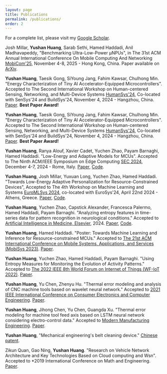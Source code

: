 ```yaml
---
layout: page
title: Publications
permalink: /publications/
order: 2
---
```


<!-- ### 2022 -->

For a complete list, please visit my [Google Scholar](https://scholar.google.com/citations?user=HxUkbHkAAAAJ&hl=en).

Josh Millar, **Yushan Huang**, Sarab Sethi, Hamed Haddadi, Anil Madhavapeddy, "Benchmarking Ultra-Low-Power μNPUs", in The 31st ACM Annual International Conference On Mobile Computing And Networking [MobiCom'25](https://www.sigmobile.org/mobicom/2025/), November 4-8, 2025 - Hong Kong, China. Paper available on [ArXiv](https://arxiv.org/abs/2503.22567).

**Yushan Huang**, Taesik Gong, SiYoung Jang, Fahim Kawsar, Chulhong Min. "Energy Characterization of Tiny AI Accelerator-Equipped Microcontrollers". Accepted to The Second International Workshop on Human-centered Sensing, Networking, and Multi-Device Systems [HumanSys'24](https://humansys-workshop.github.io/WS/2024/index.html), Co-located with SenSys'24 and BuildSys'24, November 4, 2024 - Hangzhou, China. [Paper](https://dl.acm.org/doi/abs/10.1145/3698388.3699628). **Best Paper Award!**


**Yushan Huang**, Taesik Gong, SiYoung Jang, Fahim Kawsar, Chulhong Min. "Energy Characterization of Tiny AI Accelerator-Equipped Microcontrollers". Accepted to The Second International Workshop on Human-centered Sensing, Networking, and Multi-Device Systems [HumanSys'24](https://humansys-workshop.github.io/WS/2024/index.html), Co-located with SenSys'24 and BuildSys'24, November 4, 2024 - Hangzhou, China. [Paper](https://dl.acm.org/doi/abs/10.1145/3698388.3699628). **Best Paper Award!**


**Yushan Huang**, Ranya Alouf, Xavier Cadet, Yuchen Zhao, Payam Barnaghi, Hamed Haddadi. "Low-Energy and Adaptive Models for MCUs". Accepted to The Ninth ACM/IEEE Symposium on Edge Computing [SEC 2024](https://acm-ieee-sec.org/2024/), December 4-7, 2024 - Rome, Italy. [Paper](https://ieeexplore.ieee.org/abstract/document/10818186), [Code](https://github.com/yushan-huang/MicroT).


**Yushan Huang**, Josh Millar, Yuxuan Long, Yuchen Zhao, Hamed Haddadi. "Towards Low-Energy Adaptive Personalization for Resource-Constrained Devices", Accepted to The 4th Workshop on Machine Learning and Systems [EuroMLSys 2024](https://euromlsys.eu/), co-located with EuroSys'24, April 22nd 2024 - Athens, Greece. [Paper](https://dl.acm.org/doi/abs/10.1145/3642970.3655826?casa_token=wt9QpHMRsrEAAAAA:P5iM6vJ1Oi-q-loBEEJSmkcRj9B2h-CqXJW99vZ2lGAcNm5JFh1Vn6pcbjRzh_XfdLVTDEmgWACWzQ), [Code](https://github.com/yushan-huang/AdaptivePersonalization).


**Yushan Huang**, Yuchen Zhao, Capstick Alexander, Francesca Palermo, Hamed Haddadi, Payam Barnaghi. "Analyzing entropy features in time-series data for pattern recognition in neurological conditions." Accepted to [Artificial Intelligence in Medicine, Elsevier](https://www.sciencedirect.com/journal/artificial-intelligence-in-medicine), 2024. [Paper](https://www.sciencedirect.com/science/article/pii/S0933365724000630), [Code](https://github.com/yushan-huang/EntropyPipeline).


**Yushan Huang**, Hamed Haddadi. "Poster: Towards Machine Learning and Inference for Resource-constrained MCUs." Accepted to [The 21st ACM International Conference on Mobile Systems, Applications, and Services (MobiSys 2023)](https://www.sigmobile.org/mobisys/2023/). [Paper](https://dl.acm.org/doi/10.1145/3581791.3597371).

**Yushan Huang**, Yuchen Zhao, Hamed Haddadi, Payam Barnaghi. "Using Entropy Measures for Monitoring the Evolution of Activity Patterns." Accepted to [The 2022 IEEE 8th World Forum on Internet of Things (WF-IoT 2022)](https://wfiot2022.iot.ieee.org/). [Paper](https://ieeexplore.ieee.org/abstract/document/10152050).

<!-- ### 2021 -->

**Yushan Huang**, Yu Chen, Zhenyu Hu. "Thermal error modeling and analysis of CNC machine tools based on wavelet neural network." Accepted to [2021 IEEE International Conference on Consumer Electronics and Computer Engineering](https://ieeexplore.ieee.org/xpl/conhome/9341295/proceeding). [Paper](https://ieeexplore.ieee.org/document/9342155).

**Yushan Huang**, Jihong Chen, Yu Chen, Guangda Xu. "Thermal error modeling for machine tool feed axis based on LSTM neural network considering electro-control data." Accepted to [Modern Manufacturing Engineering](http://xdzzgc.magtechjournal.com/). [Paper](https://kns.cnki.net/kcms/detail/detail.aspx?doi=10.16731/j.cnki.1671-3133.2021.10.004).

<!-- ### 2020 and before -->

**Yushan Huang**, "Mechanical engineering's belt cleaning device." [Chinese patent](https://ieeexplore.ieee.org/document/9342155).

Zikun Quan, Gao Ning, **Yushan Huang**. "Research on Vehicle Network Architecture and Key Technologies  Based on Cloud computing and Wsn". Accepted to *2019 International Conference on Math and Engineering. [Paper](https://webofproceedings.org/proceedings_series/ESR/ICME%202019/D107.pdf).
